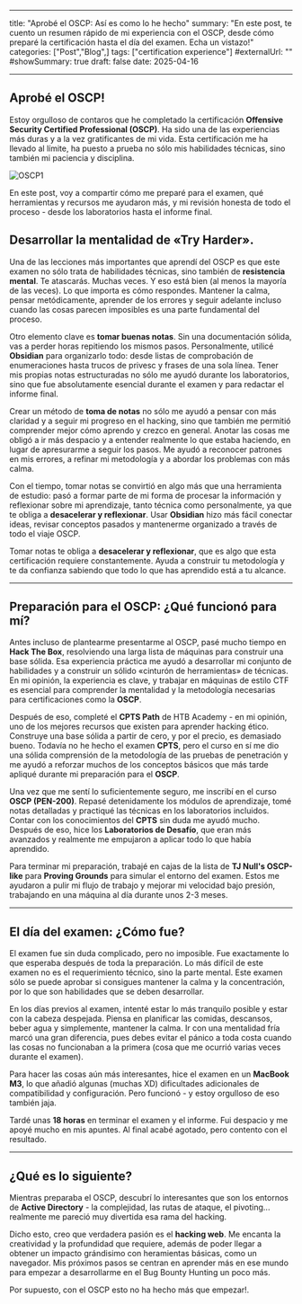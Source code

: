 
---
title: "Aprobé el OSCP: Así es como lo he hecho"
summary: "En este post, te cuento un resumen rápido de mi experiencia con el OSCP, desde cómo preparé la certificación hasta el día del examen. Echa un vistazo!"
categories: ["Post","Blog",]
tags: ["certification experience"]
#externalUrl: ""
#showSummary: true
draft: false
date: 2025-04-16

---

  
## Aprobé el **OSCP!**

Estoy orgulloso de contaros que he completado la certificación **Offensive Security Certified Professional (OSCP)**. Ha sido una de las experiencias más duras y a la vez gratificantes de mi vida. Esta certificación me ha llevado al límite, ha puesto a prueba no sólo mis habilidades técnicas, sino también mi paciencia y disciplina.

![OSCP1](/img/oscp/oscp1.png)
  
  
En este post, voy a compartir cómo me preparé para el examen, qué herramientas y recursos me ayudaron más, y mi revisión honesta de todo el proceso - desde los laboratorios hasta el informe final.

## Desarrollar la mentalidad de «Try Harder».

  

Una de las lecciones más importantes que aprendí del OSCP es que este examen no sólo trata de habilidades técnicas, sino también de **resistencia mental**. Te atascarás. Muchas veces. Y eso está bien (al menos la mayoría de las veces). Lo que importa es cómo respondes. Mantener la calma, pensar metódicamente, aprender de los errores y seguir adelante incluso cuando las cosas parecen imposibles es una parte fundamental del proceso.

  

Otro elemento clave es **tomar buenas notas**. Sin una documentación sólida, vas a perder horas repitiendo los mismos pasos. Personalmente, utilicé **Obsidian** para organizarlo todo: desde listas de comprobación de enumeraciones hasta trucos de privesc y frases de una sola línea. Tener mis propias notas estructuradas no sólo me ayudó durante los laboratorios, sino que fue absolutamente esencial durante el examen y para redactar el informe final.


Crear un método de **toma de notas** no sólo me ayudó a pensar con más claridad y a seguir mi progreso en el hacking, sino que también me permitió comprender mejor cómo aprendo y crezco en general. Anotar las cosas me obligó a ir más despacio y a entender realmente lo que estaba haciendo, en lugar de apresurarme a seguir los pasos. Me ayudó a reconocer patrones en mis errores, a refinar mi metodología y a abordar los problemas con más calma.

  

Con el tiempo, tomar notas se convirtió en algo más que una herramienta de estudio: pasó a formar parte de mi forma de procesar la información y reflexionar sobre mi aprendizaje, tanto técnica como personalmente, ya que te obliga a **desacelerar y reflexionar**. Usar **Obsidian** hizo más fácil conectar ideas, revisar conceptos pasados y mantenerme organizado a través de todo el viaje OSCP.

  

Tomar notas te obliga a **desacelerar y reflexionar**, que es algo que esta certificación requiere constantemente. Ayuda a construir tu metodología y te da confianza sabiendo que todo lo que has aprendido está a tu alcance.

---

## Preparación para el OSCP: ¿Qué **funcionó** para mí?

  

Antes incluso de plantearme presentarme al OSCP, pasé mucho tiempo en **Hack The Box**, resolviendo una larga lista de máquinas para construir una base sólida. Esa experiencia práctica me ayudó a desarrollar mi conjunto de habilidades y a construir un sólido «cinturón de herramientas» de técnicas. En mi opinión, la experiencia es clave, y trabajar en máquinas de estilo CTF es esencial para comprender la mentalidad y la metodología necesarias para certificaciones como la **OSCP**.

  

Después de eso, completé el **CPTS Path** de HTB Academy - en mi opinión, uno de los mejores recursos que existen para aprender hacking ético. Construye una base sólida a partir de cero, y por el precio, es demasiado bueno. Todavía no he hecho el examen **CPTS**, pero el curso en sí me dio una sólida comprensión de la metodología de las pruebas de penetración y me ayudó a reforzar muchos de los conceptos básicos que más tarde apliqué durante mi preparación para el **OSCP**.

  

  

Una vez que me sentí lo suficientemente seguro, me inscribí en el curso **OSCP (PEN-200)**. Repasé detenidamente los módulos de aprendizaje, tomé notas detalladas y practiqué las técnicas en los laboratorios incluidos. Contar con los conocimientos del **CPTS** sin duda me ayudó mucho. Después de eso, hice los **Laboratorios de Desafío**, que eran más avanzados y realmente me empujaron a aplicar todo lo que había aprendido.
  

Para terminar mi preparación, trabajé en cajas de la lista de **TJ Null's OSCP-like** para **Proving Grounds** para simular el entorno del examen. Estos me ayudaron a pulir mi flujo de trabajo y mejorar mi velocidad bajo presión, trabajando en una máquina al día durante unos 2-3 meses.

- - -

## El día del examen: ¿Cómo fue?

El examen fue sin duda complicado, pero no imposible. Fue exactamente lo que esperaba después de toda la preparación. Lo más difícil de este examen no es el requerimiento técnico, sino la parte mental. Este examen sólo se puede aprobar si consigues mantener la calma y la concentración, por lo que son habilidades que se deben desarrollar.

En los días previos al examen, intenté estar lo más tranquilo posible y estar con la cabeza despejada. Piensa en planificar las comidas, descansos, beber agua y simplemente, mantener la calma. Ir con una mentalidad fría marcó una gran diferencia, pues debes evitar el pánico a toda costa cuando las cosas no funcionaban a la primera (cosa que me ocurrió varias veces durante el examen).

Para hacer las cosas aún más interesantes, hice el examen en un **MacBook M3**, lo que añadió algunas (muchas XD) dificultades adicionales de compatibilidad y configuración. Pero funcionó - y estoy orgulloso de eso también jaja.

Tardé unas **18 horas** en terminar el examen y el informe. Fui despacio y me apoyé mucho en mis apuntes. Al final acabé agotado, pero contento con el resultado.

- - -

## ¿Qué es lo siguiente?

Mientras preparaba el OSCP, descubrí lo interesantes que son los entornos de **Active Directory** - la complejidad, las rutas de ataque, el pivoting... realmente me pareció muy divertida esa rama del hacking.  

Dicho esto, creo que verdadera pasión es el **hacking web**. Me encanta la creatividad y la profundidad que requiere, además de poder llegar a obtener un impacto grándisimo con heramientas básicas, como un navegador. Mis próximos pasos se centran en aprender más en ese mundo para empezar a desarrollarme en el Bug Bounty Hunting un poco más.

Por supuesto, con el OSCP esto no ha hecho más que empezar!.